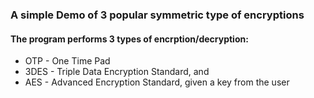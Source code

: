 ### A simple Demo of 3 popular symmetric type of encryptions

#### The program performs 3 types of encrption/decryption:
* OTP - One Time Pad
* 3DES - Triple Data Encryption Standard, and 
* AES - Advanced Encryption Standard, given a key from the user

